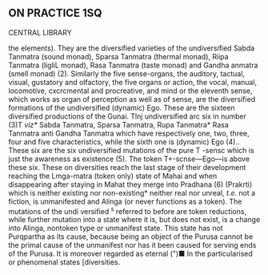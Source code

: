 ## **ON PRACTICE 1SQ**

CENTRAL LIBRARY

the elements). They are the diversified varieties of the undiversified Sabda Tanmatra (sound monad), Sparsa Tanmatra (thermal monad), Riipa Tanmatra (ligliL monad), Rasa Tanmatra (taste monad) and Gandha anmatra (smell monad) (2). Similarly the five sense-organs, the auditory, tactual, visual, gustatory and olfactory, the five organs or action, the vocal, manual, locomotive, cxcrcmental and procreative, and mind or the eleventh sense, which works as organ of perception as well as of sense, are the diversified formations of the undiversified (dynamic) Ego. These are the sixteen diversified productions of the Gunai. Tlnj undiversified arc six in number (3)T *viz\** Sabda Tanmatra, Sparsa Tanmatra, Rupa Tanmatra\* Rasa Tanmatra anti Gandha Tanmatra which have respectively one, two, three, four and five characteristics, while the sixth one is (dynamic) Ego (4).. These six are the six undiversified mutations of the pure T -sensc which is just the awareness as existence (5). The token T+-scnse—Ego—is above these six. These on diversities reach the last stage of their development reaching the Lmga-matra (token only) state of Mahai and when disappearing after staying in Mahat they merge into Pradhana (6) (Prakrti) which is neither existing nor non-existing\* neither real nor unreal, *t.e.* not a fiction, is unmanifested and Alinga (or never functions as a token). The mutations of the undi versified <sup>s</sup> referred to before are token reductions, while further mutation into a state where it is, but does not exist, is a change into Alinga, nontoken type or unmanifest state. This state has not Purqpartha as its cause, because being an object of the Purusa cannot be the primal cause of the unmanifest nor has it been caused for serving ends of the Purusa. It is moreover regarded as eternal (")■ In the particularised or phenomenal states [diversities.